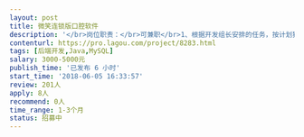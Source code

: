 ```yaml
---                
layout: post       
title: 微笑连锁版口腔软件           
description: '</br>岗位职责：</br>可兼职</br>1、根据开发组长安排的任务，按计划独立的进行模块开发；</br>2、针对负责的开发模块进行单元测试；</br>岗位要求：</br>1、会前后端更好</br>2、熟悉J2EE、javascript、Ajax、XML、SpringMVC、EJB等技术；</br>3、熟练使用MyEclipse、Eclipse其中一种开发工具；</br>3、有至少2年MIS项目开发经验,</br>4、熟悉数据库原理和应用开发，至少熟悉Oracle、Sql Server等大型数据库系统中一个,熟悉Mysql者优先；</br>5、了解WebSphere/Weblogic/tomcat等web容器；具有良好开发文档的编写习惯。</br>6、工作积极主动，对新事物有良好的接受能力，有良好的敬业精神和团队意识，学习能力较强；</br>7、有医疗行业软件开发经验者优先</br>产品：口腔医疗软件开发</br>'     
contenturl: https://pro.lagou.com/project/8283.html      
tags: [后端开发,Java,MySQL]            
salary: 3000-5000元          
publish_time: '已发布 6 小时'         
start_time: '2018-06-05 16:33:57'           
review: 201人                   
apply: 8人                   
recommend: 0人                   
time_range: 1-3个月              
status: 招募中                  
---                 
```

